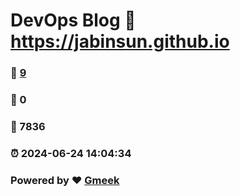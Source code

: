 # DevOps Blog :link: https://jabinsun.github.io 
### :page_facing_up: [9](https://jabinsun.github.io/tag.html) 
### :speech_balloon: 0 
### :hibiscus: 7836 
### :alarm_clock: 2024-06-24 14:04:34 
### Powered by :heart: [Gmeek](https://github.com/Meekdai/Gmeek)
